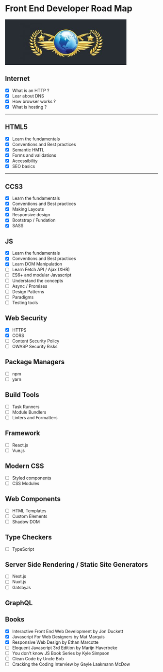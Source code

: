 # Front End Developer Road Map

![Global ELite](./road_to_global.jpg)

## Internet

- [x] What is an HTTP ?
- [x] Lear about DNS
- [x] How browser works ?
- [x] What is hosting ?

---

## HTML5

- [x] Learn the fundamentals
- [x] Conventions and Best practices
- [x] Semantic HMTL
- [x] Forms and validations
- [x] Accessibility
- [x] SEO basics

---

## CCS3

- [x] Learn the fundamentals
- [x] Conventions and Best practices
- [x] Making Layouts
- [x] Responsive design
- [x] Bootstrap / Fundation
- [x] SASS

## JS

- [x] Learn the fundamentals
- [x] Conventions and Best practices
- [x] Learn DOM Manipulation
- [ ] Learn Fetch API / Ajax (XHR)
- [ ] ES6+ and modular Javascript
- [ ] Understand the concepts
- [ ] Async / Promises
- [ ] Design Patterns
- [ ] Paradigms
- [ ] Testing tools

## Web Security

- [x] HTTPS
- [x] CORS
- [ ] Content Security Policy
- [ ] OWASP Security Risks

## Package Managers

- [ ] npm
- [ ] yarn

## Build Tools

- [ ] Task Runners
- [ ] Module Bundlers
- [ ] Linters and Formatters

## Framework

- [ ] React.js
- [ ] Vue.js

## Modern CSS

- [ ] Styled components
- [ ] CSS Modules

## Web Components

- [ ] HTML Templates
- [ ] Custom Elements
- [ ] Shadow DOM

## Type Checkers

-[ ] TypeScript

## Server Side Rendering / Static Site Generators

- [ ] Next.js
- [ ] Nuxt.js
- [ ] GatsbyJs

## GraphQL

## Books

- [x] Interactive Front End Web Development by Jon Duckett
- [x] Javascript For Web Designers by Mat Marquis
- [x] Responsive Web Design by Ethan Marcotte
- [ ] Eloquent Javascript 3rd Edition by Marijn Haverbeke
- [ ] You don't know JS Book Series by Kyle Simpson
- [ ] Clean Code by Uncle Bob
- [ ] Cracking the Coding Interview by Gayle Laakmann McDow
